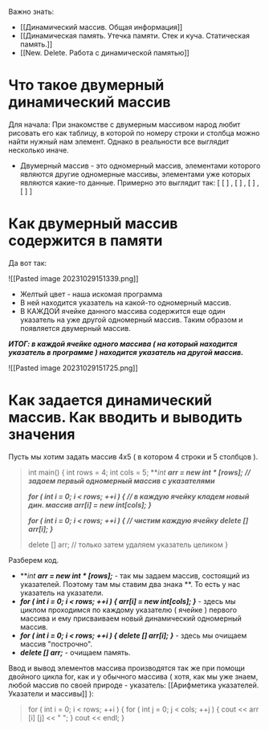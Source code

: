 Важно знать:
- [[Динамический массив. Общая информация]]
- [[Динамическая память. Утечка памяти. Стек и куча. Статическая память.]]
- [[New. Delete. Работа с динамической памятью]]

# Что такое двумерный динамический массив

Для начала:
При знакомстве с двумерным массивом народ любит рисовать его как таблицу, в которой по номеру строки и столбца можно найти нужный нам элемент. Однако в реальности все выглядит несколько иначе. 
- Двумерный массив - это одномерный массив, элементами которого являются другие одномерные массивы, элементами уже которых являются какие-то данные. 
Примерно это выглядит так: [  [   ]  ,  [    ]  , [    ] ,  [    ]  ]

# Как двумерный массив содержится в памяти

Да вот так:

![[Pasted image 20231029151339.png]]

- Желтый цвет - наша искомая программа
- В ней находится указатель на какой-то одномерный массив.
- В КАЖДОЙ ячейке данного массива содержится еще один указатель на уже другой одномерный массив. 
Таким образом и появляется двумерный массив.

***ИТОГ: в каждой ячейке одного массива ( на который находится указатель в программе ) находится указатель на другой массив.***

![[Pasted image 20231029151725.png]]

# Как задается динамический массив. Как вводить и выводить значения

Пусть мы хотим задать массив 4х5 ( в котором 4 строки и 5 столбцов ).

> int main() {
> 	int rows = 4;
> 	int cols = 5;
> 	***int **arr = new int * [rows];***       ***// задаем первый одномерный массив с указателями***
> 	
> 	***for ( int i = 0; i < rows; ++i ) {    // в каждую ячейку кладем новый дин. массив
> 		arr[i] = new int[cols];
> 	}***
> 	
> 	***for ( int i = 0; i < rows; ++i ) {    // чистим каждую ячейку
> 		delete [] arr[i];
> 	}*** 	
> 	
> 	delete [] arr;                    // только затем удаляем указатель целиком
> }

Разберем код.
- ***int **arr = new int * [rows];*** - так мы задаем массив, состоящий из указателей. Поэтому там мы ставим два знака **. То есть у нас указатель на указатели.
- ***for ( int i = 0; i < rows; ++i ) {    arr[i] = new int[cols];	}*** - здесь мы циклом проходимся по каждому указателю ( ячейке ) первого массива и ему присваиваем новый динамический одномерный массив.
- ***for ( int i = 0; i < rows; ++i ) {    delete [] arr[i];   }*** - здесь мы очищаем массив "построчно". 
- ***delete [] arr;*** - очищаем память.


Ввод и вывод элементов массива производятся так же при помощи двойного цикла for, как и у обычного массива ( хотя, как мы уже знаем, любой массив по своей природе - указатель: [[Арифметика указателей. Указатели и массивы]] ):

>for ( int i = 0; i < rows; ++i ) {
>	for ( int j = 0; j < cols; ++j ) {
>		cout << arr [i]  [j] << " ";
>	}
>	cout << endl;
>}
